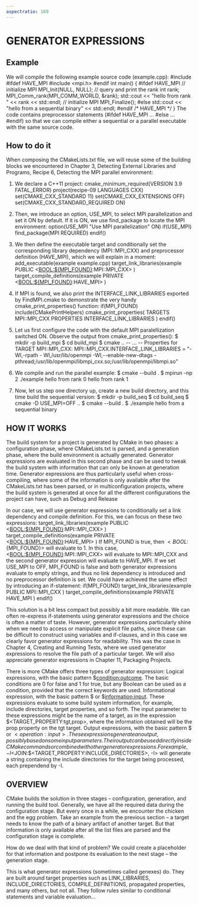 ```yaml
---
aspectratio: 169
---
```


# GENERATOR EXPRESSIONS  


## Example 

We will compile the following example source code (example.cpp):
#include <iostream>
#ifdef HAVE_MPI
#include <mpi.h>
#endif
int main() {
#ifdef HAVE_MPI
// initialize MPI
MPI_Init(NULL, NULL);
// query and print the rank
int rank;
MPI_Comm_rank(MPI_COMM_WORLD, &rank);
std::cout << "hello from rank " << rank << std::endl;
// initialize MPI
MPI_Finalize();
#else
std::cout << "hello from a sequential binary" << std::endl;
#endif /* HAVE_MPI */
}
The code contains preprocessor statements (#ifdef HAVE_MPI ... #else ... #endif) so that
we can compile either a sequential or a parallel executable with the same source code.


## How to do it

When composing the CMakeLists.txt file, we will reuse some of the building blocks we
encountered in Chapter 3, Detecting External Libraries and Programs, Recipe 6, Detecting the
MPI parallel environment:
1. We declare a C++11 project:
cmake_minimum_required(VERSION 3.9 FATAL_ERROR)
project(recipe-09 LANGUAGES CXX)
set(CMAKE_CXX_STANDARD 11)
set(CMAKE_CXX_EXTENSIONS OFF)
set(CMAKE_CXX_STANDARD_REQUIRED ON)


2. Then, we introduce an option, USE_MPI, to select MPI parallelization and set it
ON by default. If it is ON, we use find_package to locate the MPI environment:
option(USE_MPI "Use MPI parallelization" ON)
if(USE_MPI)
find_package(MPI REQUIRED)
endif()
3. We then define the executable target and conditionally set the corresponding
library dependency (MPI::MPI_CXX) and preprocessor definition (HAVE_MPI),
which we will explain in a moment:
add_executable(example example.cpp)
target_link_libraries(example
PUBLIC
$<$<BOOL:${MPI_FOUND}>:MPI::MPI_CXX>
)
target_compile_definitions(example
PRIVATE
$<$<BOOL:${MPI_FOUND}>:HAVE_MPI>
)

4. If MPI is found, we also print the INTERFACE_LINK_LIBRARIES exported by
FindMPI.cmake to demonstrate the very handy cmake_print_properties()
function:
if(MPI_FOUND)
include(CMakePrintHelpers)
cmake_print_properties(
TARGETS MPI::MPI_CXX
PROPERTIES INTERFACE_LINK_LIBRARIES
)
endif()


5. Let us first configure the code with the default MPI paralellization switched ON.
Observe the output from cmake_print_properties():
$ mkdir -p build_mpi
$ cd build_mpi
$ cmake ..
-- ...
--
Properties for TARGET MPI::MPI_CXX:
MPI::MPI_CXX.INTERFACE_LINK_LIBRARIES = "-Wl,-rpath -
Wl,/usr/lib/openmpi -Wl,--enable-new-dtags -
pthread;/usr/lib/openmpi/libmpi_cxx.so;/usr/lib/openmpi/libmpi.so"
6. We compile and run the parallel example:
$ cmake --build .
$ mpirun -np 2 ./example
hello from rank 0
hello from rank 1
7. Now, let us step one directory up, create a new build directory, and this time
build the sequential version:
$ mkdir -p build_seq
$ cd build_seq
$ cmake -D USE_MPI=OFF ..
$ cmake --build .
$ ./example
hello from a sequential binary


## HOW IT WORKS

The build system for a project is generated by CMake in two phases: a configuration phase,
where CMakeLists.txt is parsed, and a generation phase, where the build environment is
actually generated. Generator expressions are evaluated in this second phase and can be
used to tweak the build system with information that can only be known at generation
time. Generator expressions are thus particularly useful when cross-compiling, where some
of the information is only available after the CMakeLists.txt has been parsed, or in multiconfiguration
projects, where the build system is generated at once for all the different
configurations the project can have, such as Debug and Release


In our case, we will use generator expressions to conditionally set a link dependency and
compile definition. For this, we can focus on these two expressions:
target_link_libraries(example
PUBLIC
$<$<BOOL:${MPI_FOUND}>:MPI::MPI_CXX>
)
target_compile_definitions(example
PRIVATE
$<$<BOOL:${MPI_FOUND}>:HAVE_MPI>
)
If MPI_FOUND is true, then $<BOOL:${MPI_FOUND}> will evaluate to 1. In this
case, $<$<BOOL:${MPI_FOUND}>:MPI::MPI_CXX> will evaluate to MPI::MPI_CXX and
the second generator expression will evaluate to HAVE_MPI. If we set USE_MPI to OFF,
MPI_FOUND is false and both generator expressions evaluate to empty strings, and thus no
link dependency is introduced and no preprocessor definition is set.
We could have achieved the same effect by introducing an if-statement:
if(MPI_FOUND)
target_link_libraries(example
PUBLIC
MPI::MPI_CXX
)
target_compile_definitions(example
PRIVATE
HAVE_MPI
)
endif()


This solution is a bit less compact but possibly a bit more readable. We can often re-express
if-statements using generator expressions and the choice is often a matter of taste.
However, generator expressions particularly shine when we need to access or manipulate
explicit file paths, since these can be difficult to construct using variables and if-clauses, and
in this case we clearly favor generator expressions for readability. This was the case in
Chapter 4, Creating and Running Tests, where we used generator expressions to resolve the
file path of a particular target. We will also appreciate generator expressions in Chapter 11,
Packaging Projects.

There is more
CMake offers three types of generator expression:
Logical expressions, with the basic pattern $<condition:outcome>. The basic
conditions are 0 for false and 1 for true, but any Boolean can be used as a
condition, provided that the correct keywords are used.
Informational expression, with the basic pattern $<information> or
$<information:input>. These expressions evaluate to some build system
information, for example, include directories, target properties, and so forth. The
input parameter to these expressions might be the name of a target, as in the
expression $<TARGET_PROPERTY:tgt,prop>, where the information obtained
will be the prop property on the tgt target.
Output expressions, with the basic pattern $<operation> or
$<operation:input>. These expressions generate an output, possibly based on
some input parameters. Their output can be used directly inside CMake
commands or combined with other generator expressions. For example, -
I$<JOIN:$<TARGET_PROPERTY:INCLUDE_DIRECTORIES>, -I> will generate a
string containing the include directories for the target being processed, each
prependend by -I.

## OVERVIEW 

CMake builds the solution in three stages – configuration, generation, and running the build tool. Generally, we have all the required data during the configuration stage. But every once in a while, we encounter the chicken and the egg problem. Take an example from the previous section – a target needs to know the path of a binary artifact of another target. But that information is only available after all the list files are parsed and the configuration stage is complete.

How do we deal with that kind of problem? We could create a placeholder for that information and postpone its evaluation to the next stage – the generation stage.

This is what generator expressions (sometimes called genexes) do. They are built around target properties such as LINK_LIBRARIES, INCLUDE_DIRECTORIES, COMPILE_DEFINITIONS, propagated properties, and many others, but not all. They follow rules similar to conditional statements and variable evaluation...